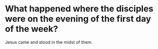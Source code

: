 # What happened where the disciples were on the evening of the first day of the week?

Jesus came and stood in the midst of them.
